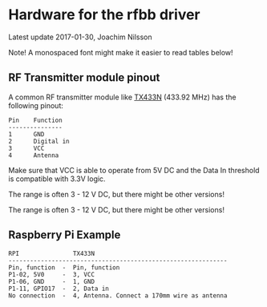 Hardware for the rfbb driver
============================
Latest update 2017-01-30, Joachim Nilsson

Note! A monospaced font might make it easier to read tables below!


RF Transmitter module pinout
----------------------------

A common RF transmitter module like [TX433N][] (433.92 MHz) has the
following pinout:

    Pin    Function
    ---------------
    1      GND
    2      Digital in
    3      VCC
    4      Antenna

Make sure that VCC is able to operate from 5V DC and the Data In
threshold is compatible with 3.3V logic.

The range is often 3 - 12 V DC, but there might be other versions!

The range is often 3 - 12 V DC, but there might be other versions!


Raspberry Pi Example
--------------------

    RPI               TX433N
    -------------------------------------------------------------
    Pin, function  -  Pin, function
    P1-02, 5V0     -  3, VCC
    P1-06, GND     -  1, GND
    P1-11, GPIO17  -  2, Data in
    No connection  -  4, Antenna. Connect a 170mm wire as antenna 

[TX433N]: https://www.kjell.com/se/sortiment/el-verktyg/elektronik/fjarrstyrning/tx433n-sandarmodul-433-mhz-p88901
